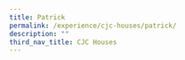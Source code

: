 ```yaml
---
title: Patrick
permalink: /experience/cjc-houses/patrick/
description: ""
third_nav_title: CJC Houses
---
```

